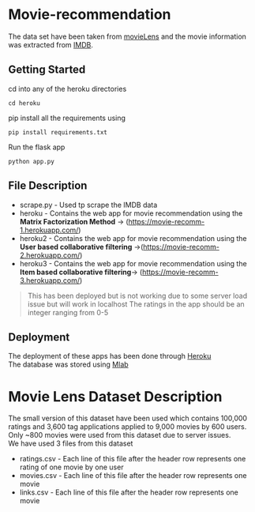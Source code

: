 # Movie-recommendation
The data set have been taken from [movieLens](http://files.grouplens.org/datasets/movielens/ml-latest-small.zip) and the movie information was extracted from [IMDB](https://www.imdb.com/).

## Getting Started
cd into any of the heroku directories
```
cd heroku
```
pip install all the requirements using 
```
pip install requirements.txt
```
Run the flask app
```
python app.py
```

## File Description
* scrape.py - Used tp scrape the IMDB data
* heroku - Contains the web app for movie recommendation using the **Matrix Factorization Method** -> (https://movie-recomm-1.herokuapp.com/)
* heroku2 - Contains the web app for movie recommendation using the **User based collaborative filtering** ->(https://movie-recomm-2.herokuapp.com/)
* heroku3 - Contains the web app for movie recommendation using the **Item based collaborative filtering**-> (https://movie-recomm-3.herokuapp.com/) 

>This has been deployed but is not working due to some server load issue but will work in localhost
> The ratings in the app should be an integer ranging from 0-5

## Deployment
The deployment of these apps has been done through [Heroku](https://signup.heroku.com/?c=7013A000000ib1xQAA&gclid=CjwKCAiA45njBRBwEiwASnZT5zB0BVGD6Y2OAPoLZpdVsn3tqrPG5Bop1k6u9Ooxst7c9dUG3ae0lhoCkx8QAvD_BwE)<br>
The database was stored using [Mlab](https://mlab.com/)

# Movie Lens Dataset Description

The small version of this dataset have been used which contains 100,000 ratings and 3,600 tag applications applied to 9,000 movies by 600 users.<br>
Only ~800 movies were used from this dataset due to server issues.<br>
We have used 3 files from this dataset

* ratings.csv - Each line of this file after the header row represents one rating of one movie by one user
* movies.csv -  Each line of this file after the header row represents one movie
* links.csv - Each line of this file after the header row represents one movie

